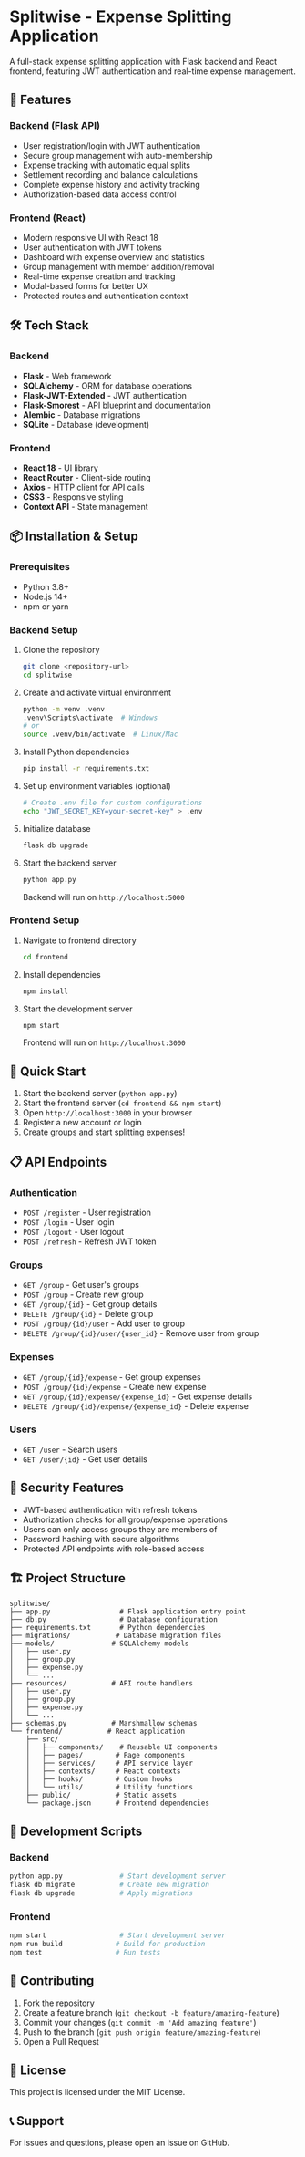 # Splitwise - Expense Splitting Application

A full-stack expense splitting application with Flask backend and React frontend, featuring JWT authentication and real-time expense management.

## 🚀 Features

### Backend (Flask API)
- User registration/login with JWT authentication
- Secure group management with auto-membership
- Expense tracking with automatic equal splits
- Settlement recording and balance calculations
- Complete expense history and activity tracking
- Authorization-based data access control

### Frontend (React)
- Modern responsive UI with React 18
- User authentication with JWT tokens
- Dashboard with expense overview and statistics
- Group management with member addition/removal
- Real-time expense creation and tracking
- Modal-based forms for better UX
- Protected routes and authentication context

## 🛠️ Tech Stack

### Backend
- **Flask** - Web framework
- **SQLAlchemy** - ORM for database operations
- **Flask-JWT-Extended** - JWT authentication
- **Flask-Smorest** - API blueprint and documentation
- **Alembic** - Database migrations
- **SQLite** - Database (development)

### Frontend
- **React 18** - UI library
- **React Router** - Client-side routing
- **Axios** - HTTP client for API calls
- **CSS3** - Responsive styling
- **Context API** - State management

## 📦 Installation & Setup

### Prerequisites
- Python 3.8+
- Node.js 14+
- npm or yarn

### Backend Setup
1. Clone the repository
   ```bash
   git clone <repository-url>
   cd splitwise
   ```

2. Create and activate virtual environment
   ```bash
   python -m venv .venv
   .venv\Scripts\activate  # Windows
   # or
   source .venv/bin/activate  # Linux/Mac
   ```

3. Install Python dependencies
   ```bash
   pip install -r requirements.txt
   ```

4. Set up environment variables (optional)
   ```bash
   # Create .env file for custom configurations
   echo "JWT_SECRET_KEY=your-secret-key" > .env
   ```

5. Initialize database
   ```bash
   flask db upgrade
   ```

6. Start the backend server
   ```bash
   python app.py
   ```
   Backend will run on `http://localhost:5000`

### Frontend Setup
1. Navigate to frontend directory
   ```bash
   cd frontend
   ```

2. Install dependencies
   ```bash
   npm install
   ```

3. Start the development server
   ```bash
   npm start
   ```
   Frontend will run on `http://localhost:3000`

## 🚦 Quick Start
1. Start the backend server (`python app.py`)
2. Start the frontend server (`cd frontend && npm start`)
3. Open `http://localhost:3000` in your browser
4. Register a new account or login
5. Create groups and start splitting expenses!

## 📋 API Endpoints

### Authentication
- `POST /register` - User registration
- `POST /login` - User login
- `POST /logout` - User logout
- `POST /refresh` - Refresh JWT token

### Groups
- `GET /group` - Get user's groups
- `POST /group` - Create new group
- `GET /group/{id}` - Get group details
- `DELETE /group/{id}` - Delete group
- `POST /group/{id}/user` - Add user to group
- `DELETE /group/{id}/user/{user_id}` - Remove user from group

### Expenses
- `GET /group/{id}/expense` - Get group expenses
- `POST /group/{id}/expense` - Create new expense
- `GET /group/{id}/expense/{expense_id}` - Get expense details
- `DELETE /group/{id}/expense/{expense_id}` - Delete expense

### Users
- `GET /user` - Search users
- `GET /user/{id}` - Get user details

## 🔐 Security Features
- JWT-based authentication with refresh tokens
- Authorization checks for all group/expense operations
- Users can only access groups they are members of
- Password hashing with secure algorithms
- Protected API endpoints with role-based access

## 🏗️ Project Structure
```
splitwise/
├── app.py                 # Flask application entry point
├── db.py                  # Database configuration
├── requirements.txt       # Python dependencies
├── migrations/           # Database migration files
├── models/              # SQLAlchemy models
│   ├── user.py
│   ├── group.py
│   ├── expense.py
│   └── ...
├── resources/           # API route handlers
│   ├── user.py
│   ├── group.py
│   ├── expense.py
│   └── ...
├── schemas.py           # Marshmallow schemas
└── frontend/           # React application
    ├── src/
    │   ├── components/    # Reusable UI components
    │   ├── pages/        # Page components
    │   ├── services/     # API service layer
    │   ├── contexts/     # React contexts
    │   ├── hooks/        # Custom hooks
    │   └── utils/        # Utility functions
    ├── public/           # Static assets
    └── package.json      # Frontend dependencies
```

## 🚀 Development Scripts

### Backend
```bash
python app.py              # Start development server
flask db migrate           # Create new migration
flask db upgrade           # Apply migrations
```

### Frontend
```bash
npm start                  # Start development server
npm run build             # Build for production
npm test                  # Run tests
```

## 🤝 Contributing
1. Fork the repository
2. Create a feature branch (`git checkout -b feature/amazing-feature`)
3. Commit your changes (`git commit -m 'Add amazing feature'`)
4. Push to the branch (`git push origin feature/amazing-feature`)
5. Open a Pull Request

## 📝 License
This project is licensed under the MIT License.


## 📞 Support
For issues and questions, please open an issue on GitHub.
